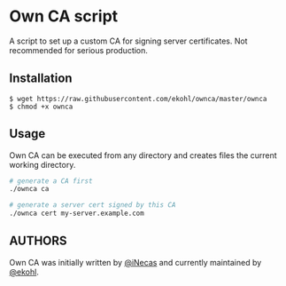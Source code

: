 # Own CA script

A script to set up a custom CA for signing server
certificates. Not recommended for serious production.

## Installation

```console
$ wget https://raw.githubusercontent.com/ekohl/ownca/master/ownca
$ chmod +x ownca
```

## Usage

Own CA can be executed from any directory and creates files the current working directory.

```bash
# generate a CA first
./ownca ca

# generate a server cert signed by this CA
./ownca cert my-server.example.com
```

## AUTHORS

Own CA was initially written by [@iNecas](https://github.com/iNecas) and currently maintained by [@ekohl](https://github.com/ekohl).
